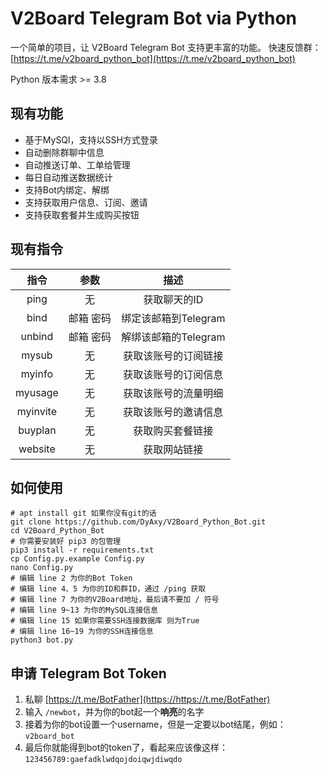 # V2Board Telegram Bot via Python

一个简单的项目，让 V2Board Telegram Bot 支持更丰富的功能。
快速反馈群：[https://t.me/v2board_python_bot](https://t.me/v2board_python_bot)

Python 版本需求 >= 3.8

## 现有功能
- 基于MySQl，支持以SSH方式登录
- 自动删除群聊中信息
- 自动推送订单、工单给管理
- 每日自动推送数据统计
- 支持Bot内绑定、解绑
- 支持获取用户信息、订阅、邀请
- 支持获取套餐并生成购买按钮

## 现有指令
| 指令 | 参数 | 描述 |
|:-----:|:-----:|:-----:|
| ping | 无 | 获取聊天的ID |
| bind | 邮箱 密码 | 绑定该邮箱到Telegram |
| unbind | 邮箱 密码 | 解绑该邮箱的Telegram |
| mysub | 无 | 获取该账号的订阅链接 |
| myinfo | 无 | 获取该账号的订阅信息 |
| myusage | 无 | 获取该账号的流量明细 |
| myinvite | 无 | 获取该账号的邀请信息 |
| buyplan | 无 | 获取购买套餐链接 |
| website | 无 | 获取网站链接 |

## 如何使用

```
# apt install git 如果你没有git的话
git clone https://github.com/DyAxy/V2Board_Python_Bot.git
cd V2Board_Python_Bot
# 你需要安装好 pip3 的包管理
pip3 install -r requirements.txt
cp Config.py.example Config.py
nano Config.py
# 编辑 line 2 为你的Bot Token
# 编辑 line 4、5 为你的ID和群ID，通过 /ping 获取
# 编辑 line 7 为你的V2Board地址，最后请不要加 / 符号
# 编辑 line 9~13 为你的MySQL连接信息
# 编辑 line 15 如果你需要SSH连接数据库 则为True
# 编辑 line 16~19 为你的SSH连接信息
python3 bot.py
```

## 申请 Telegram Bot Token

1. 私聊 [https://t.me/BotFather](https://https://t.me/BotFather)
2. 输入 `/newbot`，并为你的bot起一个**响亮**的名字
3. 接着为你的bot设置一个username，但是一定要以bot结尾，例如：`v2board_bot`
4. 最后你就能得到bot的token了，看起来应该像这样：`123456789:gaefadklwdqojdoiqwjdiwqdo`